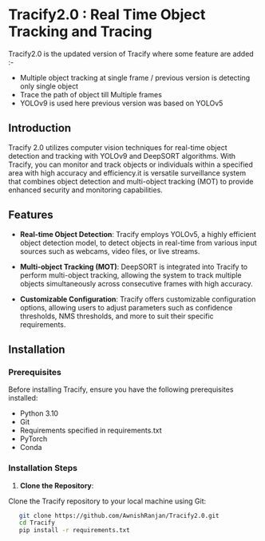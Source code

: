 # Tracify2.0 : Real Time Object Tracking and Tracing 

Tracify2.0  is the updated version of Tracify where some feature are added :-
-  Multiple object tracking at single frame / previous version is detecting only single object 
-  Trace the path of object till Multiple frames
-  YOLOv9 is used here previous version  was based on YOLOv5

## Introduction

Tracify 2.0  utilizes computer vision techniques for real-time object detection and tracking with YOLOv9 and DeepSORT algorithms. With Tracify, you can monitor and track objects or individuals within a specified area with high accuracy and efficiency.it is versatile surveillance system that combines object detection and multi-object tracking (MOT) to provide enhanced security and monitoring capabilities.

## Features

- **Real-time Object Detection**: Tracify employs YOLOv5, a highly efficient object detection model, to detect objects in real-time from various input sources such as webcams, video files, or live streams.

- **Multi-object Tracking (MOT)**: DeepSORT is integrated into Tracify to perform multi-object tracking, allowing the system to track multiple objects simultaneously across consecutive frames with high accuracy.

- **Customizable Configuration**: Tracify offers customizable configuration options, allowing users to adjust parameters such as confidence thresholds, NMS thresholds, and more to suit their specific requirements.

## Installation

### Prerequisites

Before installing Tracify, ensure you have the following prerequisites installed:

- Python 3.10
- Git
- Requirements specified in requirements.txt
- PyTorch
- Conda

### Installation Steps

1. **Clone the Repository**:

 Clone the Tracify repository to your local machine using Git:
```bash
   git clone https://github.com/AwnishRanjan/Tracify2.0.git
   cd Tracify
   pip install -r requirements.txt
